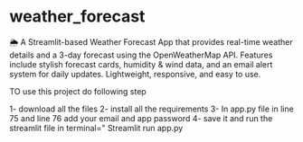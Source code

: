 # weather_forecast
🌦 A Streamlit-based Weather Forecast App that provides real-time weather details and a 3-day forecast using the OpenWeatherMap API. Features include stylish forecast cards, humidity &amp; wind data, and an email alert system for daily updates. Lightweight, responsive, and easy to use.

TO use this project do following step

1- download all the files 
2- install all the requirements 
3- In app.py file in line 75 and line 76 add your email and app password
4- save it and run the streamlit file in terminal=" Streamlit run app.py
